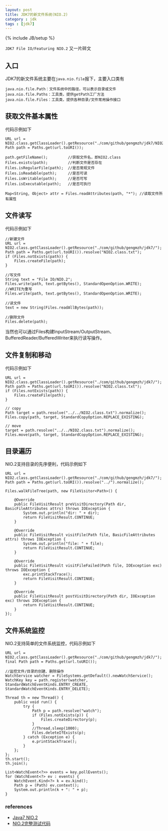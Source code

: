```yaml
---
layout: post
title: JDK7的新文件系统(NIO.2)
category : jdk
tags : [jdk7]
---
```

{% include JB/setup %}

`JDK7 File IO/Featuring NIO.2`
又一片碎文

## 入口
JDK7的新文件系统主要在`java.nio.file`报下，主要入口类有

	java.nio.file.Path：文件系统中的路径，可以表示目录或文件
	java.nio.file.Paths：工具类，提供getPath工厂方法
	java.nio.file.Files：工具类，提供各种目录/文件常用操作接口

## 获取文件基本属性
代码示例如下

	URL url = NIO2.class.getClassLoader().getResource("./com/github/gengmzh/jdk7/NIO2.class");
	Path path = Paths.get(url.toURI());
	
	path.getFileName();			//获取文件名，即NIO2.class
	Files.exists(path);			//判断文件是否存在
	Files.isRegularFile(path);	//是否常规文件
	Files.isReadable(path);		//是否可读
	Files.isWritable(path);		//是否可写
	Files.isExecutable(path);	//是否可执行
	
	Map<String, Object> attr = Files.readAttributes(path, "*");	//读取文件所有属性

## 文件读写
代码示例如下

	//新建文件
	URL url = NIO2.class.getClassLoader().getResource("./com/github/gengmzh/jdk7/");
	Path path = Paths.get(url.toURI()).resolve("NIO2.class.txt");
	if (Files.notExists(path)) {
		Files.createFile(path);
	}
	
	//写文件
	String text = "File IO/NIO.2";
	Files.write(path, text.getBytes(), StandardOpenOption.WRITE);	//WRITE为重写
	Files.write(path, text.getBytes(), StandardOpenOption.WRITE);	
	
	//读文件
	text = new String(Files.readAllBytes(path));
	
	//删除文件
	Files.delete(path);

当然也可以通过Files构建InputStream/OutputStream、BufferedReader/BufferedWriter来执行读写操作。

## 文件复制和移动
代码示例如下

	URL url = NIO2.class.getClassLoader().getResource("./com/github/gengmzh/jdk7/");
	Path path = Paths.get(url.toURI()).resolve("NIO2.class.txt");
	if (Files.notExists(path)) {
		Files.createFile(path);
	}
	
	// copy
	Path target = path.resolve("../../NIO2.class.txt").normalize();
	Files.copy(path, target, StandardCopyOption.REPLACE_EXISTING);
	
	// move
	target = path.resolve("../../NIO2.class.txt").normalize();
	Files.move(path, target, StandardCopyOption.REPLACE_EXISTING);

## 目录遍历
NIO.2支持目录的先序便利，代码示例如下

	URL url = NIO2.class.getClassLoader().getResource("./com/github/gengmzh/jdk7/");
	Path path = Paths.get(url.toURI()).resolve("../").normalize();

	Files.walkFileTree(path, new FileVisitor<Path>() {

		@Override
		public FileVisitResult preVisitDirectory(Path dir, BasicFileAttributes attrs) throws IOException {
			System.out.println("dir: " + dir);
			return FileVisitResult.CONTINUE;
		}

		@Override
		public FileVisitResult visitFile(Path file, BasicFileAttributes attrs) throws IOException {
			System.out.println("file: " + file);
			return FileVisitResult.CONTINUE;
		}

		@Override
		public FileVisitResult visitFileFailed(Path file, IOException exc) throws IOException {
			exc.printStackTrace();
			return FileVisitResult.CONTINUE;
		}

		@Override
		public FileVisitResult postVisitDirectory(Path dir, IOException exc) throws IOException {
			return FileVisitResult.CONTINUE;
		}
	});


## 文件系统监控
NIO.2支持简单的文件系统监控，代码示例如下
	
	URL url = NIO2.class.getClassLoader().getResource("./com/github/gengmzh/jdk7/");
	final Path path = Paths.get(url.toURI());
	
	//监控文件/目录的创建、删除操作
	WatchService watcher = FileSystems.getDefault().newWatchService();
	WatchKey key = path.register(watcher, StandardWatchEventKinds.ENTRY_CREATE, StandardWatchEventKinds.ENTRY_DELETE);

	Thread th = new Thread() {
		public void run() {
			try {
				Path p = path.resolve("watch");
				if (Files.notExists(p)) {
					Files.createDirectory(p);
				}
				//Thread.sleep(1000);
				Files.deleteIfExists(p);
			} catch (Exception e) {
				e.printStackTrace();
			}
		};
	};
	th.start();
	th.join();

	List<WatchEvent<?>> events = key.pollEvents();
	for (WatchEvent<?> ev : events) {
		WatchEvent.Kind<?> k = ev.kind();
		Path p = (Path) ev.context();
		System.out.println(k + ": " + p);
	}


### references
+ [Java7 NIO.2](http://docs.oracle.com/javase/tutorial/essential/io/fileio.html)
+ [NIO.2完整测试代码](https://github.com/gengmzh/alg/blob/master/src/test/java/com/github/gengmzh/jdk7/NIO2.java)
